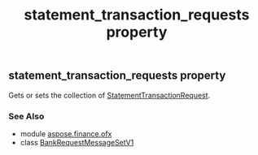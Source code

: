 ﻿---
title: statement_transaction_requests property
second_title: Aspose.Finance for Python via .NET API References
description: 
type: docs
weight: 100
url: /python-net/aspose.finance.ofx/bankrequestmessagesetv1/statement_transaction_requests/
is_root: false
---

## statement_transaction_requests property


Gets or sets the collection of [StatementTransactionRequest](/finance/python-net/aspose.finance.ofx.bank/statementtransactionrequest).

### See Also
* module [aspose.finance.ofx](../../)
* class [BankRequestMessageSetV1](/finance/python-net/aspose.finance.ofx/bankrequestmessagesetv1)
